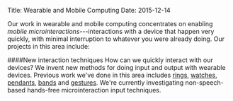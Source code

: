 Title: Wearable and Mobile Computing
Date: 2015-12-14

<a name="wearables"></a>
Our work in wearable and mobile computing concentrates on enabling
_mobile microinteractions_---interactions with a device that happen
very quickly, with minimal interruption to whatever you were already
doing. Our projects in this area include:

####New interaction techniques
How can we quickly interact with our devices? We invent new methods
for doing input and output with wearable devices. Previous work
we've done in this area includes
[rings](http://danielashbrook.com/magnetic-ring/),
[watches](http://danielashbrook.com/round-smartwatch/),
[pendants](http://danielashbrook.com/gesture-pendant/),
[bands](http://danielashbrook.com/facet/) and
[gestures](http://danielashbrook.com/enabling-mobile-microinteractions/).
We're currently investigating non-speech-based hands-free
microinteraction input techniques.
